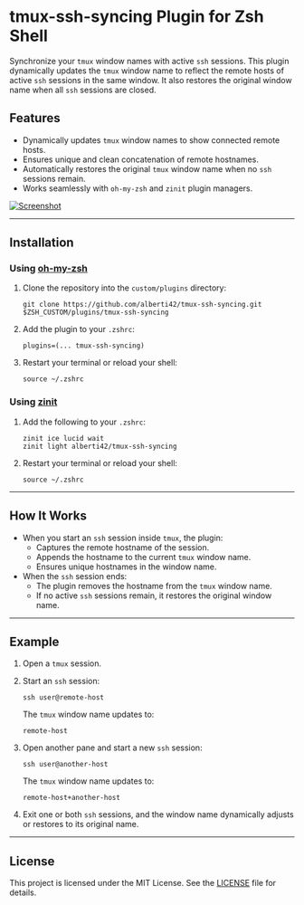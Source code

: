 # tmux-ssh-syncing Plugin for Zsh Shell

Synchronize your `tmux` window names with active `ssh` sessions. This plugin dynamically updates the `tmux` window name to reflect the remote hosts of active `ssh` sessions in the same window. It also restores the original window name when all `ssh` sessions are closed.

## Features

- Dynamically updates `tmux` window names to show connected remote hosts.
- Ensures unique and clean concatenation of remote hostnames.
- Automatically restores the original `tmux` window name when no `ssh` sessions remain.
- Works seamlessly with `oh-my-zsh` and `zinit` plugin managers.

<a href="https://asciinema.org/a/696295" target="_blank"><img src="https://asciinema.org/a/696295.png" alt="Screenshot"></a>

---

## Installation

### Using [oh-my-zsh](https://ohmyz.sh)

1. Clone the repository into the `custom/plugins` directory:
   ```
   git clone https://github.com/alberti42/tmux-ssh-syncing.git $ZSH_CUSTOM/plugins/tmux-ssh-syncing
   ```

2. Add the plugin to your `.zshrc`:
   ```
   plugins=(... tmux-ssh-syncing)
   ```

3. Restart your terminal or reload your shell:
   ```
   source ~/.zshrc
   ```

### Using [zinit](https://github.com/zdharma-continuum/zinit)

1. Add the following to your `.zshrc`:
   ```
   zinit ice lucid wait
   zinit light alberti42/tmux-ssh-syncing
   ```

2. Restart your terminal or reload your shell:
   ```
   source ~/.zshrc
   ```

---

## How It Works

- When you start an `ssh` session inside `tmux`, the plugin:
  - Captures the remote hostname of the session.
  - Appends the hostname to the current `tmux` window name.
  - Ensures unique hostnames in the window name.
- When the `ssh` session ends:
  - The plugin removes the hostname from the `tmux` window name.
  - If no active `ssh` sessions remain, it restores the original window name.

---

## Example

1. Open a `tmux` session.
2. Start an `ssh` session:
   ```
   ssh user@remote-host
   ```
   The `tmux` window name updates to:
   ```
   remote-host
   ```

3. Open another pane and start a new `ssh` session:
   ```
   ssh user@another-host
   ```
   The `tmux` window name updates to:
   ```
   remote-host+another-host
   ```

4. Exit one or both `ssh` sessions, and the window name dynamically adjusts or restores to its original name.

---

## License

This project is licensed under the MIT License. See the [LICENSE](LICENSE) file for details.
